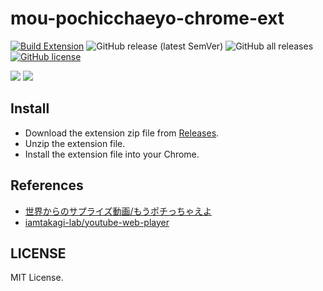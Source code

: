 # mou-pochicchaeyo-chrome-ext

[![Build Extension](https://github.com/iamtakagi/mou-pochicchaeyo-chrome-ext/actions/workflows/build.yml/badge.svg)](https://github.com/iamtakagi/mou-pochicchaeyo-chrome-ext/actions/workflows/build.yml)
![GitHub release (latest SemVer)](https://img.shields.io/github/v/release/iamtakagi/mou-pochicchaeyo-chrome-ext)
![GitHub all releases](https://img.shields.io/github/downloads/iamtakagi/mou-pochicchaeyo-chrome-ext/total)
[![GitHub license](https://img.shields.io/github/license/iamtakagi/mou-pochicchaeyo-chrome-ext)](https://github.com/iamtakagi/mou-pochicchaeyo-chrome-ext/blob/master/LICENSE)

![](https://i.imgur.com/5pjYyLE.jpeg)
![](https://user-images.githubusercontent.com/12772118/166947533-44ab1fd8-d0e7-45ce-a00c-212663f75838.png)

## Install
- Download the extension zip file from [Releases](https://github.com/iamtakagi/mou-pochicchaeyo-chrome-ext/releases).
- Unzip the extension file.
- Install the extension file into your Chrome.

## References
- [世界からのサプライズ動画/もうポチっちゃえよ](https://www.youtube.com/watch?v=X8v20C2X2Ag)
- [iamtakagi-lab/youtube-web-player](https://github.com/iamtakagi-lab/youtube-web-player)

## LICENSE
MIT License.
